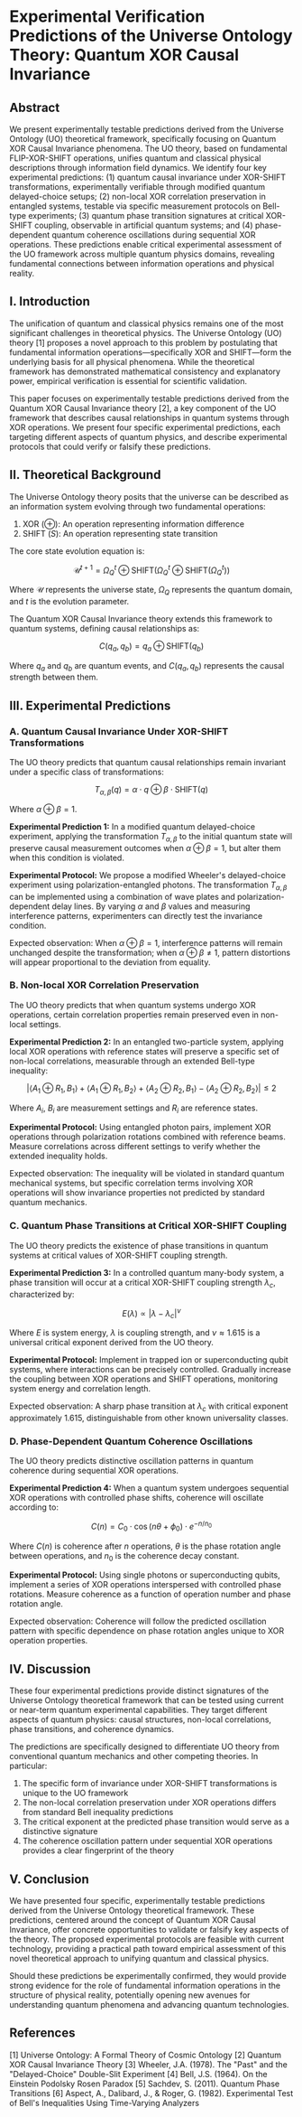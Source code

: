 # Experimental Verification Predictions of the Universe Ontology Theory: Quantum XOR Causal Invariance

## Abstract

We present experimentally testable predictions derived from the Universe Ontology (UO) theoretical framework, specifically focusing on Quantum XOR Causal Invariance phenomena. The UO theory, based on fundamental FLIP-XOR-SHIFT operations, unifies quantum and classical physical descriptions through information field dynamics. We identify four key experimental predictions: (1) quantum causal invariance under XOR-SHIFT transformations, experimentally verifiable through modified quantum delayed-choice setups; (2) non-local XOR correlation preservation in entangled systems, testable via specific measurement protocols on Bell-type experiments; (3) quantum phase transition signatures at critical XOR-SHIFT coupling, observable in artificial quantum systems; and (4) phase-dependent quantum coherence oscillations during sequential XOR operations. These predictions enable critical experimental assessment of the UO framework across multiple quantum physics domains, revealing fundamental connections between information operations and physical reality.

## I. Introduction

The unification of quantum and classical physics remains one of the most significant challenges in theoretical physics. The Universe Ontology (UO) theory [1] proposes a novel approach to this problem by postulating that fundamental information operations—specifically XOR and SHIFT—form the underlying basis for all physical phenomena. While the theoretical framework has demonstrated mathematical consistency and explanatory power, empirical verification is essential for scientific validation.

This paper focuses on experimentally testable predictions derived from the Quantum XOR Causal Invariance theory [2], a key component of the UO framework that describes causal relationships in quantum systems through XOR operations. We present four specific experimental predictions, each targeting different aspects of quantum physics, and describe experimental protocols that could verify or falsify these predictions.

## II. Theoretical Background

The Universe Ontology theory posits that the universe can be described as an information system evolving through two fundamental operations:

1. XOR ($\oplus$): An operation representing information difference
2. SHIFT ($S$): An operation representing state transition

The core state evolution equation is:

$$\mathcal{U}^{t+1} = \Omega_Q^{t}\oplus\text{SHIFT}(\Omega_Q^{t}\oplus\text{SHIFT}(\Omega_Q^{t}))$$

Where $\mathcal{U}$ represents the universe state, $\Omega_Q$ represents the quantum domain, and $t$ is the evolution parameter.

The Quantum XOR Causal Invariance theory extends this framework to quantum systems, defining causal relationships as:

$$C(q_a, q_b) = q_a \oplus \text{SHIFT}(q_b)$$

Where $q_a$ and $q_b$ are quantum events, and $C(q_a, q_b)$ represents the causal strength between them.

## III. Experimental Predictions

### A. Quantum Causal Invariance Under XOR-SHIFT Transformations

The UO theory predicts that quantum causal relationships remain invariant under a specific class of transformations:

$$T_{\alpha,\beta}(q) = \alpha \cdot q \oplus \beta \cdot \text{SHIFT}(q)$$

Where $\alpha \oplus \beta = 1$.

**Experimental Prediction 1:** In a modified quantum delayed-choice experiment, applying the transformation $T_{\alpha,\beta}$ to the initial quantum state will preserve causal measurement outcomes when $\alpha \oplus \beta = 1$, but alter them when this condition is violated.

**Experimental Protocol:** We propose a modified Wheeler's delayed-choice experiment using polarization-entangled photons. The transformation $T_{\alpha,\beta}$ can be implemented using a combination of wave plates and polarization-dependent delay lines. By varying $\alpha$ and $\beta$ values and measuring interference patterns, experimenters can directly test the invariance condition.

Expected observation: When $\alpha \oplus \beta = 1$, interference patterns will remain unchanged despite the transformation; when $\alpha \oplus \beta \neq 1$, pattern distortions will appear proportional to the deviation from equality.

### B. Non-local XOR Correlation Preservation

The UO theory predicts that when quantum systems undergo XOR operations, certain correlation properties remain preserved even in non-local settings.

**Experimental Prediction 2:** In an entangled two-particle system, applying local XOR operations with reference states will preserve a specific set of non-local correlations, measurable through an extended Bell-type inequality:

$$|\langle A_1 \oplus R_1, B_1 \rangle + \langle A_1 \oplus R_1, B_2 \rangle + \langle A_2 \oplus R_2, B_1 \rangle - \langle A_2 \oplus R_2, B_2 \rangle| \leq 2$$

Where $A_i$, $B_i$ are measurement settings and $R_i$ are reference states.

**Experimental Protocol:** Using entangled photon pairs, implement XOR operations through polarization rotations combined with reference beams. Measure correlations across different settings to verify whether the extended inequality holds.

Expected observation: The inequality will be violated in standard quantum mechanical systems, but specific correlation terms involving XOR operations will show invariance properties not predicted by standard quantum mechanics.

### C. Quantum Phase Transitions at Critical XOR-SHIFT Coupling

The UO theory predicts the existence of phase transitions in quantum systems at critical values of XOR-SHIFT coupling strength.

**Experimental Prediction 3:** In a controlled quantum many-body system, a phase transition will occur at a critical XOR-SHIFT coupling strength $\lambda_c$, characterized by:

$$E(\lambda) \propto |\lambda - \lambda_c|^{\nu}$$

Where $E$ is system energy, $\lambda$ is coupling strength, and $\nu \approx 1.615$ is a universal critical exponent derived from the UO theory.

**Experimental Protocol:** Implement in trapped ion or superconducting qubit systems, where interactions can be precisely controlled. Gradually increase the coupling between XOR operations and SHIFT operations, monitoring system energy and correlation length.

Expected observation: A sharp phase transition at $\lambda_c$ with critical exponent approximately 1.615, distinguishable from other known universality classes.

### D. Phase-Dependent Quantum Coherence Oscillations

The UO theory predicts distinctive oscillation patterns in quantum coherence during sequential XOR operations.

**Experimental Prediction 4:** When a quantum system undergoes sequential XOR operations with controlled phase shifts, coherence will oscillate according to:

$$C(n) = C_0 \cdot \cos(n\theta + \phi_0) \cdot e^{-n/n_0}$$

Where $C(n)$ is coherence after $n$ operations, $\theta$ is the phase rotation angle between operations, and $n_0$ is the coherence decay constant.

**Experimental Protocol:** Using single photons or superconducting qubits, implement a series of XOR operations interspersed with controlled phase rotations. Measure coherence as a function of operation number and phase rotation angle.

Expected observation: Coherence will follow the predicted oscillation pattern with specific dependence on phase rotation angles unique to XOR operation properties.

## IV. Discussion

These four experimental predictions provide distinct signatures of the Universe Ontology theoretical framework that can be tested using current or near-term quantum experimental capabilities. They target different aspects of quantum physics: causal structures, non-local correlations, phase transitions, and coherence dynamics.

The predictions are specifically designed to differentiate UO theory from conventional quantum mechanics and other competing theories. In particular:

1. The specific form of invariance under XOR-SHIFT transformations is unique to the UO framework
2. The non-local correlation preservation under XOR operations differs from standard Bell inequality predictions
3. The critical exponent at the predicted phase transition would serve as a distinctive signature
4. The coherence oscillation pattern under sequential XOR operations provides a clear fingerprint of the theory

## V. Conclusion

We have presented four specific, experimentally testable predictions derived from the Universe Ontology theoretical framework. These predictions, centered around the concept of Quantum XOR Causal Invariance, offer concrete opportunities to validate or falsify key aspects of the theory. The proposed experimental protocols are feasible with current technology, providing a practical path toward empirical assessment of this novel theoretical approach to unifying quantum and classical physics.

Should these predictions be experimentally confirmed, they would provide strong evidence for the role of fundamental information operations in the structure of physical reality, potentially opening new avenues for understanding quantum phenomena and advancing quantum technologies.

## References

[1] Universe Ontology: A Formal Theory of Cosmic Ontology
[2] Quantum XOR Causal Invariance Theory
[3] Wheeler, J.A. (1978). The "Past" and the "Delayed-Choice" Double-Slit Experiment
[4] Bell, J.S. (1964). On the Einstein Podolsky Rosen Paradox
[5] Sachdev, S. (2011). Quantum Phase Transitions
[6] Aspect, A., Dalibard, J., & Roger, G. (1982). Experimental Test of Bell's Inequalities Using Time-Varying Analyzers 